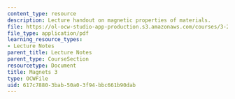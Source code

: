 ```yaml
---
content_type: resource
description: Lecture handout on magnetic properties of materials.
file: https://ol-ocw-studio-app-production.s3.amazonaws.com/courses/3-23-electrical-optical-and-magnetic-properties-of-materials-fall-2007/617c78803bab50a03f94bbc661b90dab_magnets3.pdf
file_type: application/pdf
learning_resource_types:
- Lecture Notes
parent_title: Lecture Notes
parent_type: CourseSection
resourcetype: Document
title: Magnets 3
type: OCWFile
uid: 617c7880-3bab-50a0-3f94-bbc661b90dab
---
```

